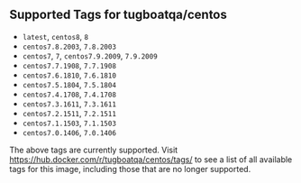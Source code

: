 ## Supported Tags for tugboatqa/centos

* `latest`, `centos8`, `8`
* `centos7.8.2003`, `7.8.2003`
* `centos7`, `7`, `centos7.9.2009`, `7.9.2009`
* `centos7.7.1908`, `7.7.1908`
* `centos7.6.1810`, `7.6.1810`
* `centos7.5.1804`, `7.5.1804`
* `centos7.4.1708`, `7.4.1708`
* `centos7.3.1611`, `7.3.1611`
* `centos7.2.1511`, `7.2.1511`
* `centos7.1.1503`, `7.1.1503`
* `centos7.0.1406`, `7.0.1406`

The above tags are currently supported. Visit https://hub.docker.com/r/tugboatqa/centos/tags/ to see a list of all available tags for this image, including those that are no longer supported.
